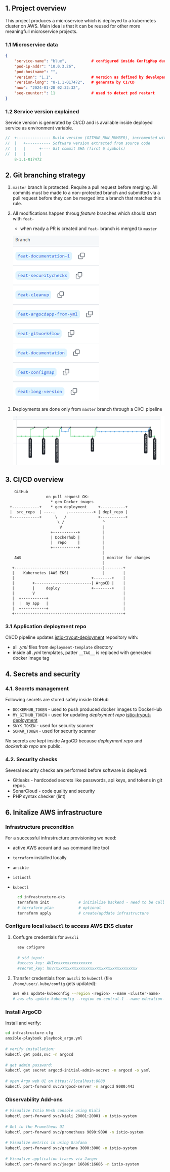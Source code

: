 ## 1. Project overview

This project produces a microservice which is deployed to a kubernetes cluster on AWS. Main idea is that it can be reused for other
more meaningfull microservice projects.

### 1.1 Microservice data

```json
{
    "service-name": "blue",           # configured inside ConfigMap during deployment
    "pod-ip-addr": "10.0.3.26",
    "pod-hostname": "",
    "version": "1.1",                 # version as defined by developer
    "version-long": "8-1.1-017472",   # generate by CI/CD
    "now": "2024-01-28 02:32:32",
    "seq-counter:": 11                # used to detect pod restart
}
```

### 1.2 Service version explained

Service version is generated by CI/CD and is available inside deployed service as environment variable.

```cpp
//  +--------------- Build version (GITHUB_RUN_NUMBER), incremented with each workflow execution
//  |   +----------- Software version extracted from source code
//  |   |      +---- Git commit SHA (first 6 symbols)
//  |   |      |
    8-1.1-017472
```

## 2. Git branching strategy

1. `master` branch is protected. Require a pull request before merging. All commits must be made to a non-protected branch and submitted via a pull request before they can be merged into a branch that matches this rule.
2. All modifications happen throug _feature_ branches which should start with `feat-`
   * when ready a PR is created and `feat-` branch is merged to `master`

   ![branch-strategy](doc/feature-branches.png)
3. Deployments are done only from `master` branch through a CI\CI pipeline

   ![branch-strategy](doc/branch-strategy.png)

## 3. CI/CD overview

```text
    GitHub
                  on pull request OK:
                    * gen Docker images
  +------------+    * gen deployment     +-----------+
  |  src_repo  | ----.     .-----------> | depl_repo |
  +------------+      \   /              +-----------+
                       \ /                 ^
                        V                  |
                    +-----------+          |
                    | Dockerhub |          |
                    |  repo     |          |
                    +-----------+          |
                                           |
    AWS                                    | monitor for changes
                                           |
   +---------------------------------------|--------+
   |    Kubernetes (AWS EKS)               |        |
   |                                  +--------+    |
   |        +-------------------------| ArgoCD |    |
   |        |     deploy              +--------+    |
   |        V                                       |
   |  +-----------+                                 |
   |  |  my app   |                                 |
   |  +-----------+                                 |
   +------------------------------------------------+

```

### 3.1 Application deployment repo

CI/CD pipeline updates [istio-tryout-deployment](https://github.com/yulian-matev/istio-tryout-deployment) repository with:

* all _.yml_ files from `deployment-template` directory
* inside all _.yml_ templates, patter `__TAG__` is replaced with generated docker image tag

## 4. Secrets and security

### 4.1. Secrets management

Following secrets are stored safely inside GibHub

* `DOCKERHUB_TOKEN` - used to push produced docker images to DockerHub
* `MY_GITHUB_TOKEN` - used for updating _deployment repo_ [istio-tryout-deployment](https://github.com/yulian-matev/istio-tryout-deployment)
* `SNYK_TOKEN`  - used for security scanner
* `SONAR_TOKEN` - used for security scanner

No secrets are kept inside ArgoCD because _deployment repo_ and _dockerhub repo_ are public.

### 4.2. Security checks

Several security checks are performed before software is deployed:

* Gitleaks - hardcoded secrets like passwords, api keys, and tokens in git repos.
* SonarCloud - code quality and security
* PHP syntax checker (lint)

## 6. Initalize AWS infrastructure

### Infrastructure precondition

For a successful infrastructure provisioning we need:

* active AWS acount and `aws` command line tool
* `terraform` installed locally
* `ansible`
* `istioctl`
* `kubectl`

    ```bash
      cd infrastructure-eks
      terraform init             # initialize backend - need to be called once
      # terraform plan           # optional
      terraform apply            # create/upddate infrastructure

    ```

### Configure local `kubectl` to access AWS EKS cluster

1. Confugre credentials for `awscli`

    ```bash
      asw cofigure

      # std input:
      #access_key: AKIxxxxxxxxxxxxxxxxx
      #secret_key: h6V/xxxxxxxxxxxxxxxxxxxxxxxxxxxxxxxxxxxx

    ```

2. Transfer credentials from `awscli` to `kubectl` (file `/home/user/.kube/config` gets updated):

    ```bash
    aws eks update-kubeconfig --region <region> --name <cluster-name>
    # aws eks update-kubeconfig --region eu-central-1 --name education-eks-iCgeDNNU
    ```

### Install ArgoCD

Install and verify:

```bash
cd infrastructure-cfg
ansible-playbook playbook_argo.yml

# verify installation:
kubectl get pods,svc -n argocd

# get admin password:
kubectl get secret argocd-initial-admin-secret -n argocd -o yaml

# open Argo web UI on https://localhost:8080
kubectl port-forward svc/argocd-server -n argocd 8080:443
```

### Observability Add-ons

```bash
# Visualize Istio Mesh console using Kiali
kubectl port-forward svc/kiali 20001:20001 -n istio-system

# Get to the Prometheus UI
kubectl port-forward svc/prometheus 9090:9090 -n istio-system

# Visualize metrics in using Grafana
kubectl port-forward svc/grafana 3000:3000 -n istio-system

# Visualize application traces via Jaeger
kubectl port-forward svc/jaeger 16686:16686 -n istio-system
```
